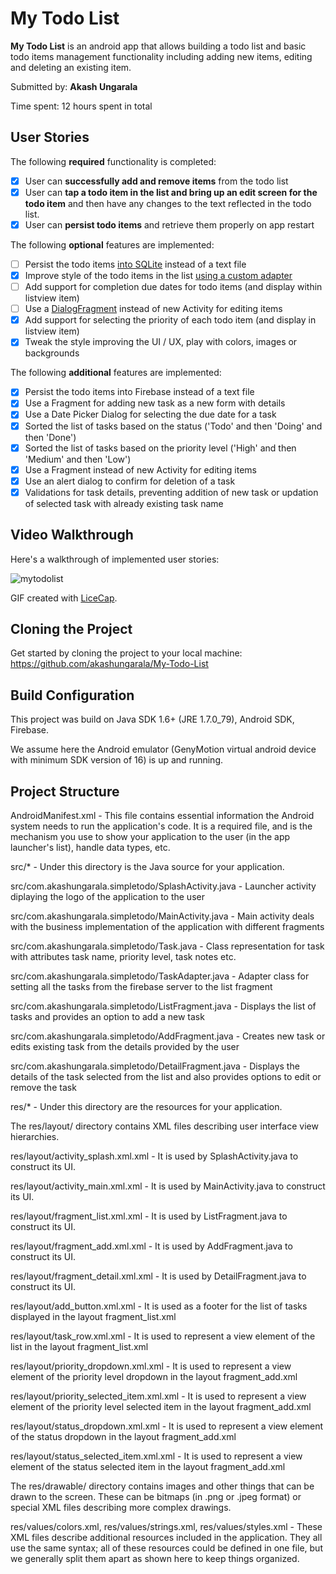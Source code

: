 # My Todo List

**My Todo List** is an android app that allows building a todo list and basic todo items management functionality including adding new items, editing and deleting an existing item.

Submitted by: **Akash Ungarala**

Time spent: 12 hours spent in total

## User Stories

The following **required** functionality is completed:

* [x] User can **successfully add and remove items** from the todo list
* [x] User can **tap a todo item in the list and bring up an edit screen for the todo item** and then have any changes to the text reflected in the todo list.
* [x] User can **persist todo items** and retrieve them properly on app restart

The following **optional** features are implemented:

* [ ] Persist the todo items [into SQLite](http://guides.codepath.com/android/Persisting-Data-to-the-Device#sqlite) instead of a text file
* [x] Improve style of the todo items in the list [using a custom adapter](http://guides.codepath.com/android/Using-an-ArrayAdapter-with-ListView)
* [ ] Add support for completion due dates for todo items (and display within listview item)
* [ ] Use a [DialogFragment](http://guides.codepath.com/android/Using-DialogFragment) instead of new Activity for editing items
* [x] Add support for selecting the priority of each todo item (and display in listview item)
* [x] Tweak the style improving the UI / UX, play with colors, images or backgrounds

The following **additional** features are implemented:

* [x] Persist the todo items into Firebase instead of a text file
* [x] Use a Fragment for adding new task as a new form with details
* [x] Use a Date Picker Dialog for selecting the due date for a task
* [x] Sorted the list of tasks based on the status ('Todo' and then 'Doing' and then 'Done')
* [x] Sorted the list of tasks based on the priority level ('High' and then 'Medium' and then 'Low')
* [x] Use a Fragment instead of new Activity for editing items
* [x] Use an alert dialog to confirm for deletion of a task
* [x] Validations for task details, preventing addition of new task or updation of selected task with already existing task name

## Video Walkthrough 

Here's a walkthrough of implemented user stories:

![mytodolist](https://cloud.githubusercontent.com/assets/7720015/15989521/70eb49a6-3046-11e6-9678-b24e295674de.gif)

GIF created with [LiceCap](http://www.cockos.com/licecap/).

## Cloning the Project

Get started by cloning the project to your local machine: https://github.com/akashungarala/My-Todo-List


## Build Configuration

This project was build on Java SDK 1.6+ (JRE 1.7.0_79), Android SDK, Firebase.

We assume here the Android emulator (GenyMotion virtual android device with minimum SDK version of 16) is up and running.


## Project Structure

AndroidManifest.xml - This file contains essential information the Android system needs to run the application's code. It is a required file, and is the mechanism you use to show your application to the user (in the app launcher's list), handle data types, etc.


src/* - Under this directory is the Java source for your application.


src/com.akashungarala.simpletodo/SplashActivity.java - Launcher activity diplaying the logo of the application to the user

src/com.akashungarala.simpletodo/MainActivity.java - Main activity deals with the business implementation of the application with different fragments

src/com.akashungarala.simpletodo/Task.java - Class representation for task with attributes task name, priority level, task notes etc.

src/com.akashungarala.simpletodo/TaskAdapter.java - Adapter class for setting all the tasks from the firebase server to the list fragment

src/com.akashungarala.simpletodo/ListFragment.java - Displays the list of tasks and provides an option to add a new task

src/com.akashungarala.simpletodo/AddFragment.java - Creates new task or edits existing task from the details provided by the user

src/com.akashungarala.simpletodo/DetailFragment.java - Displays the details of the task selected from the list and also provides options to edit or remove the task


res/* - Under this directory are the resources for your application.


The res/layout/ directory contains XML files describing user interface view hierarchies.


res/layout/activity_splash.xml.xml - It is used by SplashActivity.java to construct its UI.

res/layout/activity_main.xml.xml - It is used by MainActivity.java to construct its UI.

res/layout/fragment_list.xml.xml - It is used by ListFragment.java to construct its UI.

res/layout/fragment_add.xml.xml - It is used by AddFragment.java to construct its UI.

res/layout/fragment_detail.xml.xml - It is used by DetailFragment.java to construct its UI.

res/layout/add_button.xml.xml - It is used as a footer for the list of tasks displayed in the layout fragment_list.xml

res/layout/task_row.xml.xml - It is used to represent a view element of the list in the layout fragment_list.xml

res/layout/priority_dropdown.xml.xml - It is used to represent a view element of the priority level dropdown in the layout fragment_add.xml

res/layout/priority_selected_item.xml.xml - It is used to represent a view element of the priority level selected item in the layout fragment_add.xml

res/layout/status_dropdown.xml.xml - It is used to represent a view element of the status dropdown in the layout fragment_add.xml

res/layout/status_selected_item.xml.xml - It is used to represent a view element of the status selected item in the layout fragment_add.xml


The res/drawable/ directory contains images and other things that can be drawn to the screen. These can be bitmaps (in .png or .jpeg format) or special XML files describing more complex drawings.


res/values/colors.xml, res/values/strings.xml, res/values/styles.xml - These XML files describe additional resources included in the application. They all use the same syntax; all of these resources could be defined in one file, but we generally split them apart as shown here to keep things organized.
